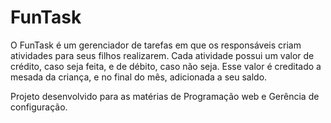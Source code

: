 # FunTask
O FunTask é um gerenciador de tarefas em que os responsáveis criam atividades para seus filhos realizarem. Cada atividade possui um valor de crédito, caso seja feita, e de débito, caso não seja. Esse valor é creditado a mesada da criança, e no final do mês, adicionada a seu saldo.

Projeto desenvolvido para as matérias de Programação web e Gerência de configuração. 
